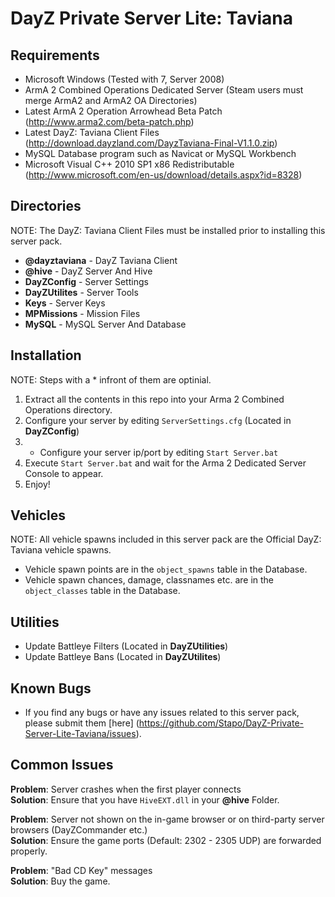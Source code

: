 DayZ Private Server Lite: Taviana
=================================

Requirements
------------

 - Microsoft Windows (Tested with 7, Server 2008)
 - ArmA 2 Combined Operations Dedicated Server (Steam users must merge ArmA2 and ArmA2 OA Directories)
 - Latest ArmA 2 Operation Arrowhead Beta Patch (http://www.arma2.com/beta-patch.php)
 - Latest DayZ: Taviana Client Files (http://download.dayzland.com/DayzTaviana-Final-V1.1.0.zip) 
 - MySQL Database program such as Navicat or MySQL Workbench
 - Microsoft Visual C++ 2010 SP1 x86 Redistributable (http://www.microsoft.com/en-us/download/details.aspx?id=8328)
 
Directories
-----------

 NOTE: The DayZ: Taviana Client Files must be installed prior to installing this server pack.

 - **@dayztaviana** - DayZ Taviana Client
 - **@hive** - DayZ Server And Hive
 - **DayZConfig** - Server Settings
 - **DayZUtilites** - Server Tools
 - **Keys** - Server Keys
 - **MPMissions** - Mission Files
 - **MySQL** - MySQL Server And Database

Installation
------------

 NOTE: Steps with a * infront of them are optinial.

 1. Extract all the contents in this repo into your Arma 2 Combined Operations directory.
 2. Configure your server by editing `ServerSettings.cfg` (Located in **DayZConfig**)
 4. * Configure your server ip/port by editing `Start Server.bat`
 5. Execute `Start Server.bat` and wait for the Arma 2 Dedicated Server Console to appear.
 6. Enjoy!

Vehicles
--------

 NOTE: All vehicle spawns included in this server pack are the Official DayZ: Taviana vehicle spawns.

 - Vehicle spawn points are in the `object_spawns` table in the Database.
 - Vehicle spawn chances, damage, classnames etc. are in the `object_classes` table in the Database.

Utilities
---------

 - Update Battleye Filters (Located in **DayZUtilities**)
 - Update Battleye Bans (Located in **DayZUtilites**)

Known Bugs
----------

 - If you find any bugs or have any issues related to this server pack, please submit them [here] (https://github.com/Stapo/DayZ-Private-Server-Lite-Taviana/issues).

Common Issues
-------------

**Problem**: Server crashes when the first player connects	
**Solution**: Ensure that you have `HiveEXT.dll` in your **@hive** Folder.

**Problem**: Server not shown on the in-game browser or on third-party server browsers (DayZCommander etc.)       
**Solution**: Ensure the game ports (Default: 2302 - 2305 UDP) are forwarded properly. 

**Problem**: "Bad CD Key" messages	
**Solution**: Buy the game.
